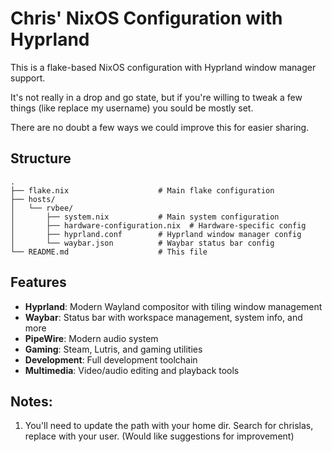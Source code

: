 # Chris' NixOS Configuration with Hyprland

This is a flake-based NixOS configuration with Hyprland window manager support.

It's not really in a drop and go state, but if you're willing to tweak a few things
 (like replace my username) you sould be mostly set.

There are no doubt a few ways we could improve this for easier sharing. 


## Structure

```
.
├── flake.nix                    # Main flake configuration
├── hosts/
│   └── rvbee/
│       ├── system.nix           # Main system configuration
│       ├── hardware-configuration.nix  # Hardware-specific config
│       ├── hyprland.conf        # Hyprland window manager config
│       └── waybar.json          # Waybar status bar config
└── README.md                    # This file
```

## Features

- **Hyprland**: Modern Wayland compositor with tiling window management
- **Waybar**: Status bar with workspace management, system info, and more
- **PipeWire**: Modern audio system
- **Gaming**: Steam, Lutris, and gaming utilities
- **Development**: Full development toolchain
- **Multimedia**: Video/audio editing and playback tools

## Notes:

1. You'll need to update the path with your home dir. 
   Search for chrislas, replace with your user.
	(Would like suggestions for improvement)
